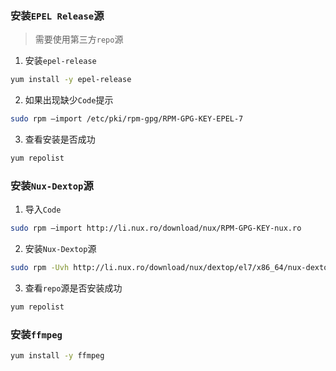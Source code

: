 ### 安装`EPEL Release`源
> 需要使用第三方`repo`源 
1. 安装`epel-release`
```bash
yum install -y epel-release
```
2. 如果出现缺少`Code`提示
```bash
sudo rpm –import /etc/pki/rpm-gpg/RPM-GPG-KEY-EPEL-7
```
3. 查看安装是否成功
```bash
yum repolist
```

### 安装`Nux-Dextop`源
1. 导入`Code`
```bash
sudo rpm –import http://li.nux.ro/download/nux/RPM-GPG-KEY-nux.ro
```
2. 安装`Nux-Dextop`源
```bash
sudo rpm -Uvh http://li.nux.ro/download/nux/dextop/el7/x86_64/nux-dextop-release-0-1.el7.nux.noarch.rpm
```
3. 查看`repo`源是否安装成功
```bash
yum repolist
```

### 安装`ffmpeg`
```bash
yum install -y ffmpeg
```